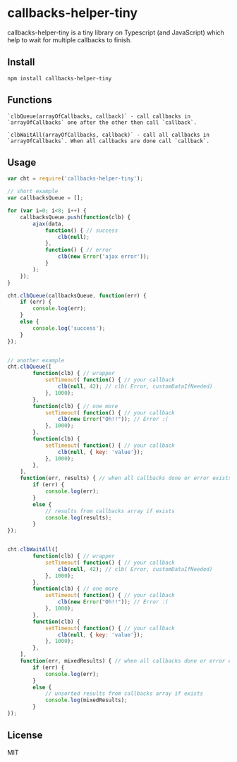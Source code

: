 # callbacks-helper-tiny


callbacks-helper-tiny is a tiny library on Typescript (and JavaScript) which help to wait for multiple callbacks to finish.


## Install

```
npm install callbacks-helper-tiny
```


## Functions

    `clbQueue(arrayOfCallbacks, callback)` - call callbacks in `arrayOfCallbacks` one after the other then call `callback`.

    `clbWaitAll(arrayOfCallbacks, callback)` - call all callbacks in `arrayOfCallbacks`. When all callbacks are done call `callback`.


## Usage

```js
var cht = require('callbacks-helper-tiny');

// short example
var callbacksQueue = [];

for (var i=0; i<8; i++) {
    callbacksQueue.push(function(clb) {
        ajax(data,
            function() { // success
                clb(null);
            },
            function() { // error
                clb(new Error('ajax error'));
            }
        );
    });
}

cht.clbQueue(callbacksQueue, function(err) {
    if (err) {
        console.log(err);
    }
    else {
        console.log('success');
    }
});


// another example
cht.clbQueue([
        function(clb) { // wrapper
            setTimeout( function() { // your callback
                clb(null, 42); // clb( Error, customDataIfNeeded)
            }, 1000);
        },
        function(clb) { // one more
            setTimeout( function() { // your callback
                clb(new Error("Oh!!")); // Error :(
            }, 1000);
        },
        function(clb) {
            setTimeout( function() { // your callback
                clb(null, { key: 'value'});
            }, 1000);
        },
    ],
    function(err, results) { // when all callbacks done or error exists
        if (err) {
            console.log(err);
        }
        else {
            // results from callbacks array if exists
            console.log(results);
        }
});


cht.clbWaitAll([
        function(clb) { // wrapper
            setTimeout( function() { // your callback
                clb(null, 42); // clb( Error, customDataIfNeeded)
            }, 1000);
        },
        function(clb) { // one more
            setTimeout( function() { // your callback
                clb(new Error("Oh!!")); // Error :(
            }, 1000);
        },
        function(clb) {
            setTimeout( function() { // your callback
                clb(null, { key: 'value'});
            }, 1000);
        },
    ],
    function(err, mixedResults) { // when all callbacks done or error exists
        if (err) {
            console.log(err);
        }
        else {
            // unsorted results from callbacks array if exists
            console.log(mixedResults);
        }
});
```


## License

MIT